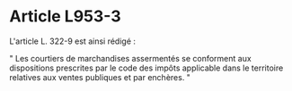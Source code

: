 # Article L953-3

L'article L. 322-9 est ainsi rédigé :

" Les courtiers de marchandises assermentés se conforment aux dispositions prescrites par le code des impôts applicable dans le territoire relatives aux ventes publiques et par enchères. "

